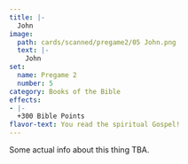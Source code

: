 ```yaml
---
title: |-
  John
image: 
  path: cards/scanned/pregame2/05 John.png
  text: |-
    John
set:
  name: Pregame 2
  number: 5
category: Books of the Bible
effects: 
- |-
  +300 Bible Points
flavor-text: You read the spiritual Gospel!
---
```

Some actual info about this thing TBA.
